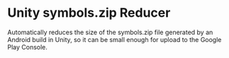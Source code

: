 # Unity symbols.zip Reducer

Automatically reduces the size of the symbols.zip file generated by an Android build in Unity, so it can be small enough for upload to the Google Play Console.
